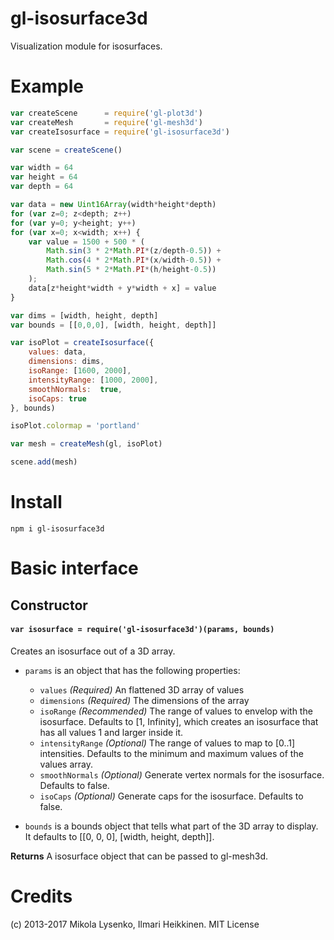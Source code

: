 gl-isosurface3d
=====================
Visualization module for isosurfaces.

# Example

```javascript
var createScene      = require('gl-plot3d')
var createMesh       = require('gl-mesh3d')
var createIsosurface = require('gl-isosurface3d')

var scene = createScene()

var width = 64
var height = 64
var depth = 64

var data = new Uint16Array(width*height*depth)
for (var z=0; z<depth; z++)
for (var y=0; y<height; y++)
for (var x=0; x<width; x++) {
	var value = 1500 + 500 * (
		Math.sin(3 * 2*Math.PI*(z/depth-0.5)) +
		Math.cos(4 * 2*Math.PI*(x/width-0.5)) +
		Math.sin(5 * 2*Math.PI*(h/height-0.5))
	);
	data[z*height*width + y*width + x] = value
}

var dims = [width, height, depth]
var bounds = [[0,0,0], [width, height, depth]]

var isoPlot = createIsosurface({
	values: data,
	dimensions: dims,
	isoRange: [1600, 2000],
	intensityRange: [1000, 2000],
	smoothNormals:  true,
	isoCaps: true
}, bounds)

isoPlot.colormap = 'portland'

var mesh = createMesh(gl, isoPlot)

scene.add(mesh)
```

# Install

```
npm i gl-isosurface3d
```
    
# Basic interface

## Constructor

#### `var isosurface = require('gl-isosurface3d')(params, bounds)`
Creates an isosurface out of a 3D array.

* `params` is an object that has the following properties:

    + `values` *(Required)* An flattened 3D array of values
    + `dimensions` *(Required)* The dimensions of the array
    + `isoRange` *(Recommended)* The range of values to envelop with the isosurface. Defaults to [1, Infinity], which creates an isosurface that has all values 1 and larger inside it.
    + `intensityRange` *(Optional)* The range of values to map to [0..1] intensities. Defaults to the minimum and maximum values of the values array.
    + `smoothNormals` *(Optional)* Generate vertex normals for the isosurface. Defaults to false.
    + `isoCaps` *(Optional)* Generate caps for the isosurface. Defaults to false.

* `bounds` is a bounds object that tells what part of the 3D array to display. It defaults to [[0, 0, 0], [width, height, depth]].

**Returns** A isosurface object that can be passed to gl-mesh3d.

# Credits
(c) 2013-2017 Mikola Lysenko, Ilmari Heikkinen. MIT License
